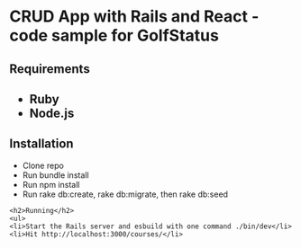 <h1>CRUD App with Rails and React - code sample for GolfStatus</h1>

<h2>Requirements<h2>
<ul>
  <li>Ruby</li>
  <li>Node.js</li>
 </ul>
  
<h2>Installation</h2>
  <ul>
    <li>Clone repo</li>
    <li>Run bundle install</li>
    <li>Run npm install</li>
    <li>Run rake db:create, rake db:migrate, then rake db:seed</li>
  </ul>
    
    <h2>Running</h2>
    <ul>
    <li>Start the Rails server and esbuild with one command ./bin/dev</li>
    <li>Hit http://localhost:3000/courses/</li>
  </ul>
